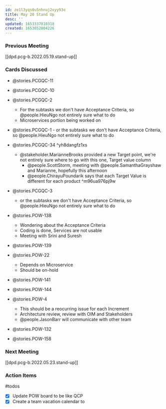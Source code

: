 ```yaml
---
id: ze1l3yqs0u5nhnuj2xyy93o
title: May 20 Stand Up
desc: ''
updated: 1653337810318
created: 1653052804226
---
```


### Previous Meeting
[[dpd.pcg-b.2022.05.19.stand-up]]

### Cards Discussed

- @stories.PCGQC-11
- @stories.PCGQC-10
- @stories.PCGQC-2
  - For the subtasks we don't have Acceptance Criteria, so @people.HieuNgo not entirely sure what to do
  - Microservices portion being worked on
- @stories.PCGQC-1  - or the subtasks we don't have Acceptance Criteria, so @people.HieuNgo not entirely sure what to do
- @stories.PCGQC-34 ^yh8dangfz1xs
  - @stakeholder.MarianneBrooks provided a new Target point, we're not entirely sure where to go with this one, Target value column
    - @people.ScottStorm, meeting with @people.SamanthaGrayshaw and Marianne, hopefully this afternoon
    - @people.ChirayuPoundarik says that each Target Value is different for each product ^m96ua976pj9w
- @stories.PCGQC-3
  - or the subtasks we don't have Acceptance Criteria, so @people.HieuNgo not entirely sure what to do
- @stories.POW-138

  - Wondering about the Acceptance Criteria
  - Coding is done, Services are not usable
  - Meeting with Srini and Suresh
- @stories.POW-139

- @stories.POW-22

  - Depends on Microservice
  - Should be on-hold
- @stories.POW-141

- @stories.POW-144

- @stories.POW-4

  - This should be a reocurring issue for each Increment
  - Architecture review, review with OIM and Stakeholders
  - @people.JasonBarr will communicate with other team
- @stories.POW-132
- @stories.POW-158

### Next Meeting
[[dpd.pcg-b.2022.05.23.stand-up]]

### Action Items
#todos 
- [x] Update POW board to be like QCP
- [x] Create a team vacation calendar to 
